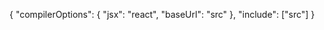 {
    "compilerOptions": {
        "jsx": "react",
        "baseUrl": "src"
    },
    "include": ["src"]
}   